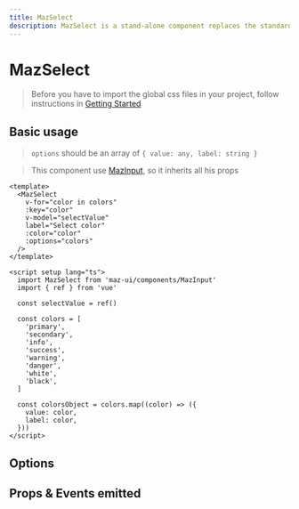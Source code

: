 ```yaml
---
title: MazSelect
description: MazSelect is a stand-alone component replaces the standard html input select with a beautiful design system. Many options like multiple values, search text field, custom templates options, colors, sizes, disabled, loading, error, warning, valid states, error messages, includes icons.
---
```


# MazSelect

> Before you have to import the global css files in your project, follow instructions in [Getting Started](/maz-ui-3/guide/getting-started.html)

## Basic usage

> `options` should be an array of `{ value: any, label: string }`

> This component use [MazInput](/components/maz-input.md), so it inherits all his props

<div class="flex flex-col gap-05">
  <MazSelect
    v-for="color in colors"
    :key="color"
    label="Select color"
    v-model="selectValue"
    :color="color"
    :options="colorsObject"
  />
</div>

<script setup lang="ts">
  import { ref } from 'vue'

  const selectValue = ref()

  const colors = [
    'primary',
    'secondary',
    'info',
    'success',
    'warning',
    'danger',
    'white',
    'black',
  ]

  const colorsObject = colors.map((color) => ({
    value: color,
    label: color,
  }))
</script>

```vue
<template>
  <MazSelect
    v-for="color in colors"
    :key="color"
    v-model="selectValue"
    label="Select color"
    :color="color"
    :options="colors"
  />
</template>

<script setup lang="ts">
  import MazSelect from 'maz-ui/components/MazInput'
  import { ref } from 'vue'

  const selectValue = ref()

  const colors = [
    'primary',
    'secondary',
    'info',
    'success',
    'warning',
    'danger',
    'white',
    'black',
  ]

  const colorsObject = colors.map((color) => ({
    value: color,
    label: color,
  }))
</script>
```

## Options

## Props & Events emitted

<ComponentPropDoc component="MazSelect" />